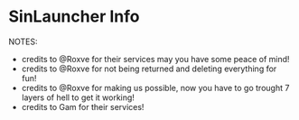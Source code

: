 # SinLauncher Info
NOTES:
- credits to @Roxve for their services may you have some peace of mind!
- credits to @Roxve for not being returned and deleting everything for fun!
- credits to @Roxve for making us possible, now you have to go trought 7 layers of hell to get it working!
- credits to Gam for their services!
